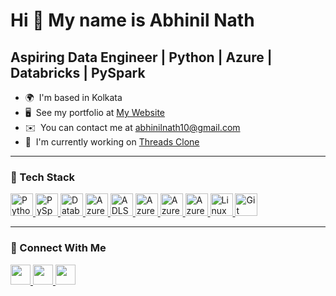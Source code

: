 # Hi 👋 My name is Abhinil Nath
## Aspiring Data Engineer | Python | Azure | Databricks | PySpark

* 🌍  I'm based in Kolkata  
* 🖥️  See my portfolio at [My Website](http://abhinilnath.vercel.app/)  
* ✉️  You can contact me at [abhinilnath10@gmail.com](mailto:abhinilnath10@gmail.com)  
* 🚀  I'm currently working on [Threads Clone](https://github.com/Abhinil-07/Threads-Clone)

---

### 🚀 Tech Stack

<p align="left">
  <a href="https://www.python.org/" target="_blank" rel="noreferrer">
    <img src="https://raw.githubusercontent.com/danielcranney/readme-generator/main/public/icons/skills/python-colored.svg" width="36" height="36" alt="Python" />
  </a>
  <a href="https://spark.apache.org/docs/latest/api/python/" target="_blank" rel="noreferrer">
    <img src="https://upload.wikimedia.org/wikipedia/commons/f/f3/Apache_Spark_logo.svg" width="36" height="36" alt="PySpark" />
  </a>
  <a href="https://databricks.com/" target="_blank" rel="noreferrer">
    <img src="https://avatars.githubusercontent.com/u/10422488?s=200&v=4" width="36" height="36" alt="Databricks" />
  </a>
  <a href="https://azure.microsoft.com/en-in/products/data-factory/" target="_blank" rel="noreferrer">
    <img src="https://learn.microsoft.com/en-us/azure/data-factory/media/overview/data-factory-logo.png" width="36" height="36" alt="Azure Data Factory" />
  </a>
  <a href="https://azure.microsoft.com/en-us/products/storage/data-lake-storage/" target="_blank" rel="noreferrer">
    <img src="https://azure.microsoft.com/svghandler/data-lake-storage/gen2?width=600&height=315" width="36" height="36" alt="ADLS Gen2" />
  </a>
  <a href="https://learn.microsoft.com/en-us/azure/synapse-analytics/" target="_blank" rel="noreferrer">
    <img src="https://learn.microsoft.com/en-us/media/logos/logo-azure-synapse-analytics.svg" width="36" height="36" alt="Azure Synapse" />
  </a>
  <a href="https://learn.microsoft.com/en-us/azure/databricks/" target="_blank" rel="noreferrer">
    <img src="https://upload.wikimedia.org/wikipedia/commons/thumb/5/58/Databricks_Logo.png/768px-Databricks_Logo.png" width="36" height="36" alt="Azure Databricks" />
  </a>
  <a href="https://learn.microsoft.com/en-us/azure/active-directory/" target="_blank" rel="noreferrer">
    <img src="https://learn.microsoft.com/en-us/media/logos/logo-azure-active-directory.svg" width="36" height="36" alt="Azure AD" />
  </a>
  <a href="https://www.linux.org/" target="_blank" rel="noreferrer">
    <img src="https://raw.githubusercontent.com/danielcranney/readme-generator/main/public/icons/skills/linux-colored.svg" width="36" height="36" alt="Linux" />
  </a>
  <a href="https://git-scm.com/" target="_blank" rel="noreferrer">
    <img src="https://raw.githubusercontent.com/danielcranney/readme-generator/main/public/icons/skills/git-colored.svg" width="36" height="36" alt="Git" />
  </a>
</p>

---

### 🔗 Connect With Me

<p align="left">
  <a href="https://www.github.com/Abhinil-07" target="_blank" rel="noreferrer">
    <img src="https://raw.githubusercontent.com/danielcranney/readme-generator/main/public/icons/socials/github.svg" width="32" height="32" />
  </a>
  <a href="https://www.linkedin.com/in/abhinil-nath-16b2381bb/" target="_blank" rel="noreferrer">
    <img src="https://raw.githubusercontent.com/danielcranney/readme-generator/main/public/icons/socials/linkedin.svg" width="32" height="32" />
  </a>
  <a href="https://www.x.com/AbhinilNat71413" target="_blank" rel="noreferrer">
    <img src="https://raw.githubusercontent.com/danielcranney/readme-generator/main/public/icons/socials/twitter.svg" width="32" height="32" />
  </a>
</p>

